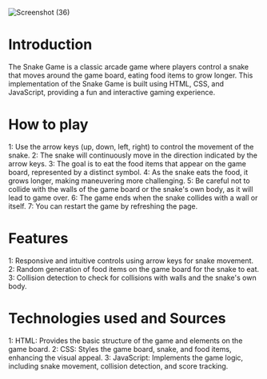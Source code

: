 ![Screenshot (36)](https://github.com/Ab3467/Game-3/assets/138695838/905c34fc-2412-438a-a1e6-231b92341380)

# Introduction
<p>The Snake Game is a classic arcade game where players control a snake that moves around the game board, eating food items to grow longer. This implementation of the Snake Game is built using HTML, CSS, and JavaScript, providing a fun and interactive gaming experience.</p>

# How to play
<p>1: Use the arrow keys (up, down, left, right) to control the movement of the snake.
2: The snake will continuously move in the direction indicated by the arrow keys.
3: The goal is to eat the food items that appear on the game board, represented by a distinct symbol.
4: As the snake eats the food, it grows longer, making maneuvering more challenging.
5: Be careful not to collide with the walls of the game board or the snake's own body, as it will lead to game over.
6: The game ends when the snake collides with a wall or itself.
7: You can restart the game by refreshing the page.</p>

# Features
<p>1: Responsive and intuitive controls using arrow keys for snake movement.
2: Random generation of food items on the game board for the snake to eat.
3: Collision detection to check for collisions with walls and the snake's own body.

# Technologies used and Sources
<p>1: HTML: Provides the basic structure of the game and elements on the game board.
2: CSS: Styles the game board, snake, and food items, enhancing the visual appeal.
3: JavaScript: Implements the game logic, including snake movement, collision detection, and score tracking.</p>
<br>




